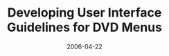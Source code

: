 ---
abstract: ''
authors:
- Karin Kappel
- Martin Tomitsch
- Thomas Költringer
- Thomas Grechenig
date: '2006-04-22'
featured: false
links:
- name: Publik
  url: https://publik.tuwien.ac.at/showentry.php?ID=140751&lang=1
publication_types:
- '0'
publishDate: '2006-04-22'
title: Developing User Interface Guidelines for DVD Menus
url_pdf: ''
---